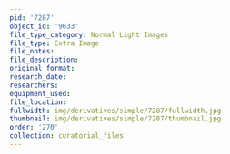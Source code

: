 ```yaml
---
pid: '7287'
object_id: '9633'
file_type_category: Normal Light Images
file_type: Extra Image
file_notes:
file_description:
original_format:
research_date:
researchers:
equipment_used:
file_location:
fullwidth: img/derivatives/simple/7287/fullwidth.jpg
thumbnail: img/derivatives/simple/7287/thumbnail.jpg
order: '270'
collection: curatorial_files
---
```

